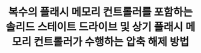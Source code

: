 ---
layout: publication-single
title: 복수의 플래시 메모리 컨트롤러를 포함하는 솔리드 스테이트 드라이브 및 상기 플래시 메모리 컨트롤러가 수행하는 압축 해제 방법
name: 대한민국 등록번호 10-1752304
first-author: 강수용
co-authors: 원유집, 차재혁, 최종무, 윤성로, 김동욱
during:
location: 대한민국
impactfactor: 
doi: 
note: 
categories: 
 - Flash Memory and Non-Volatile RAM
tag: 
 - Patents
---